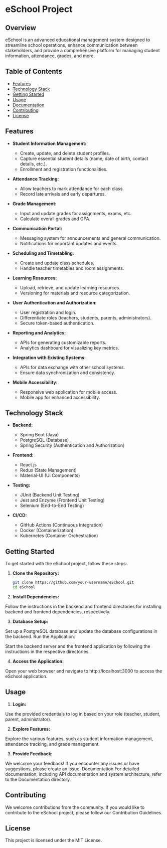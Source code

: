 # eSchool Project

## Overview

eSchool is an advanced educational management system designed to streamline school operations, enhance communication between stakeholders, and provide a comprehensive platform for managing student information, attendance, grades, and more.

## Table of Contents

- [Features](#features)
- [Technology Stack](#technology-stack)
- [Getting Started](#getting-started)
- [Usage](#usage)
- [Documentation](#documentation)
- [Contributing](#contributing)
- [License](#license)

## Features

- **Student Information Management:**
  - Create, update, and delete student profiles.
  - Capture essential student details (name, date of birth, contact details, etc.).
  - Enrollment and registration functionalities.

- **Attendance Tracking:**
  - Allow teachers to mark attendance for each class.
  - Record late arrivals and early departures.

- **Grade Management:**
  - Input and update grades for assignments, exams, etc.
  - Calculate overall grades and GPA.

- **Communication Portal:**
  - Messaging system for announcements and general communication.
  - Notifications for important updates and events.

- **Scheduling and Timetabling:**
  - Create and update class schedules.
  - Handle teacher timetables and room assignments.

- **Learning Resources:**
  - Upload, retrieve, and update learning resources.
  - Versioning for materials and resource categorization.

- **User Authentication and Authorization:**
  - User registration and login.
  - Differentiate roles (teachers, students, parents, administrators).
  - Secure token-based authentication.

- **Reporting and Analytics:**
  - APIs for generating customizable reports.
  - Analytics dashboard for visualizing key metrics.

- **Integration with Existing Systems:**
  - APIs for data exchange with other school systems.
  - Ensure data synchronization and consistency.

- **Mobile Accessibility:**
  - Responsive web application for mobile access.
  - Mobile app for enhanced accessibility.

## Technology Stack

- **Backend:**
  - Spring Boot (Java)
  - PostgreSQL (Database)
  - Spring Security (Authentication and Authorization)

- **Frontend:**
  - React.js
  - Redux (State Management)
  - Material-UI (UI Components)

- **Testing:**
  - JUnit (Backend Unit Testing)
  - Jest and Enzyme (Frontend Unit Testing)
  - Selenium (End-to-End Testing)

- **CI/CD:**
  - GitHub Actions (Continuous Integration)
  - Docker (Containerization)
  - Kubernetes (Container Orchestration)
 
## Getting Started

To get started with the eSchool project, follow these steps:

1. **Clone the Repository:**
   ```bash
   git clone https://github.com/your-username/eSchool.git
   cd eSchool

2. **Install Dependencies:**

Follow the instructions in the backend and frontend directories for installing backend and frontend dependencies, respectively.

3. **Database Setup:**

Set up a PostgreSQL database and update the database configurations in the backend.
Run the Application:

Start the backend server and the frontend application by following the instructions in the respective directories.

4. **Access the Application:**

Open your web browser and navigate to http://localhost:3000 to access the eSchool application.

 ## Usage

1. **Login:**

Use the provided credentials to log in based on your role (teacher, student, parent, administrator).

2. **Explore Features:**

Explore the various features, such as student information management, attendance tracking, and grade management.

3. **Provide Feedback:**

We welcome your feedback! If you encounter any issues or have suggestions, please create an issue.
Documentation
For detailed documentation, including API documentation and system architecture, refer to the Documentation directory.

## Contributing
We welcome contributions from the community. If you would like to contribute to the eSchool project, please follow our Contribution Guidelines.

## License
This project is licensed under the MIT License.

